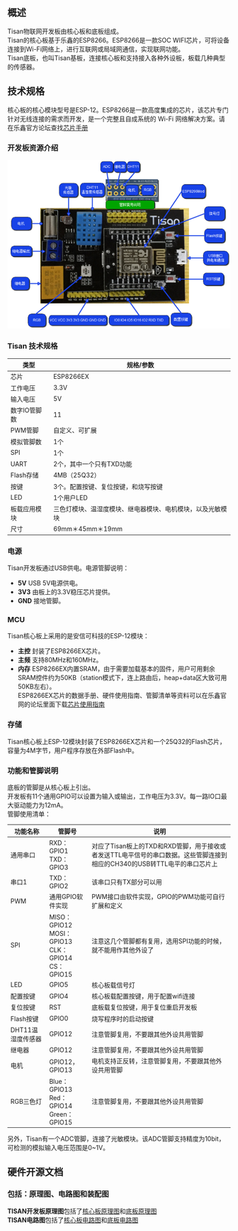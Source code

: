 ## 概述  
Tisan物联网开发板由核心板和底板组成。  
Tisan的核心板基于乐鑫的ESP8266。ESP8266是一款SOC WIFI芯片，可将设备连接到Wi-Fi网络上，进行互联网或局域网通信，实现联网功能。  
Tisan底板，也叫Tisan基板，连接核心板和支持接入各种外设板，板载几种典型的传感器。  
## 技术规格  
 
核心板的核心模块型号是ESP-12。ESP8266是一款高度集成的芯片，该芯片专门针对无线连接的需求而开发，是一个完整且自成系统的 Wi-Fi 网络解决方案。请在乐鑫官方论坛查找[芯片手册](http://bbs.espressif.com/viewtopic.php?f=51&t=815&sid=110e94f248c05f87bef1a4a14d8d71dd)  
  
### 开发板资源介绍  
![开发板资源介绍](image/tisan-r1.png)


### Tisan 技术规格   

| 类型 | 规格/参数 |  
| --- | --------- |  
| 芯片 | ESP8266EX |  
| 工作电压 | 3.3V |  
| 输入电压 | 5V |  
| 数字IO管脚数 | 11 |    
| PWM管脚 | 自定义、可扩展 |  
| 模拟管脚数 | 1个 |  
| SPI | 1个 |
| UART | 2个，其中一个只有TXD功能 |  
| Flash存储 | 4MB（25Q32） |  
| 按键 | 3个。配置按键、复位按键，和烧写按键 |  
| LED | 1个用户LED |  
| 板载应用模块 | 三色灯模块、温湿度模块、继电器模块、电机模块，以及光敏模块 |  
| 尺寸 | 69mm＊45mm＊19mm |  

 
### 电源  
Tisan开发板通过USB供电。电源管脚说明：    
- **5V**  USB 5V电源供电。  
- **3V3**  由板上的3.3V稳压芯片提供。   
- **GND**  接地管脚。  

### MCU  
Tisan核心板上采用的是安信可科技的ESP-12模块：  
- **主控** 封装了ESP8266EX芯片。  
- **主频** 支持80MHz和160MHz。    
- **内存** ESP8266EX内置SRAM，由于需要加载基本的固件，用户可用剩余SRAM控件约为50KB（station模式下，连上路由后，heap+data区大致可用50KB左右）。    
ESP8266EX芯片的数据手册、硬件使用指南、管脚清单等资料可以在乐鑫官网的论坛里面下载[芯片使用指南](http://bbs.espressif.com/viewtopic.php?f=51&t=815&sid=110e94f248c05f87bef1a4a14d8d71dd)   
  
### 存储  
Tisan核心板上ESP-12模块封装了ESP8266EX芯片和一个25Q32的Flash芯片，容量为4M字节，用户程序存放在外部Flash中。  
     
### 功能和管脚说明    
底板的管脚是从核心板上引出。  
开发板有11个通用GPIO可以设置为输入或输出，工作电压为3.3V。每一路IO口最大驱动能力为12mA。  
管脚使用清单：  

| 功能名称 | 管脚号 | 说明 |    
| ---- | ------ | ---- |    
| 通用串口 | RXD：GPIO1 <br> TXD：GPIO3 | 对应了Tisan板上的TXD和RXD管脚，用于接收或者发送TTL电平信号的串口数据。这些管脚连接到相应的CH340的USB转TTL电平的串口芯片上 |    
| 串口1 | TXD：GPIO2 | 该串口只有TX部分可以用 |    
| PWM |  通用GPIO软件实现 | PWM接口由软件实现，GPIO的PWM功能可自行扩展和定义 |     
| SPI | MISO：GPIO12 <br> MOSI：GPIO13 <br> CLK：GPIO14 <br> CS：GPIO15 | 注意这几个管脚都有复用，选用SPI功能的时候，就不能用作其他外设了 |   
| LED | GPIO5 | 核心板载信号灯 |   
| 配置按键 | GPIO4 | 核心板载配置按键，用于配置wifi连接 |  
| 复位按键 | RST | 底板载复位按键，用于复位重启开发板 |  
| Flash按键 | GPIO0 | 烧写程序时的启动按键 |  
| DHT11温湿度传感器 | GPIO12 | 注意管脚复用，不要跟其他外设共用管脚 |  
| 继电器 | GPIO12 | 注意管脚复用，不要跟其他外设共用管脚 |  
| 电机 | GPIO12，GPIO13 | 电机支持正反转，注意管脚复用，不要跟其他外设共用管脚 |  
| RGB三色灯 | Blue：GPIO13 <br> Red：GPIO14 <br> Green：GPIO15 | 注意管脚复用，不要跟其他外设共用管脚 |   
  
另外，Tisan有一个ADC管脚，连接了光敏模块。该ADC管脚支持精度为10bit，可检测的模拟输入电压范围是0~1V。  



## 硬件开源文档 
### 包括：原理图、电路图和装配图  
**TISAN开发板原理图**包括了[核心板原理图](reference/tisan-core-board.png)和[底板原理图](reference/tisan-base-board.pdf)  
**TISAN电路图**包括了[核心板电路图](reference/tisan-core_pcb.pdf)和[底板电路图](reference/tisan_base_pcb.pdf)   
